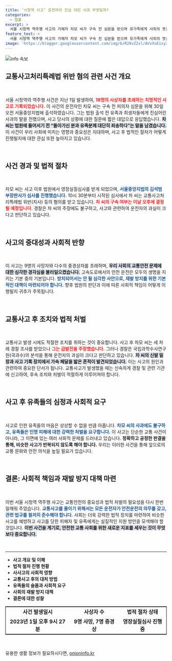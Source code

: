 ```yaml
---
title: ‘시청역 사고’ 운전자의 진심 어린 사과 무엇일까?
categories:
  - 법률
excerpt: >
  서울 시청역 역주행 사고의 가해자 차모 씨가 구속 전 심문을 받으며 유가족에게 사죄의 뜻을 전했습니다. 9명의 목숨을 앗아간 이 참사, 그의 운전 과실에 대한 진실은 어떻게 밝혀질까요?
feature_text: >
  서울 시청역 역주행 사고의 가해자 차모 씨가 구속 전 심문을 받으며 유가족에게 사죄의 뜻을 전했습니다. 9명의 목숨을 앗아간 이 참사, 그의 운전 과실에 대한 진실은 어떻게 밝혀질까요?
image: 'https://blogger.googleusercontent.com/img/b/R29vZ2xl/AVvXsEixyZcFfHzMRdzZMjFBmAUKJYCLCGyLL1o632UiGVXcaFdKo_bkvkuCioo0uUKlGfBVcT3P84aROyZIXSBEx3Aw5nCQ3pTgDom1WDC4m8eifvWiAmWEEVb4x6G_l8C0QH225ldMjyaFvpxGEBGNO37VmDTDMHGhJPq73UglMfDca1-0aw/s1600/blogspot.png'
---
```


<p><img src="https://blogger.googleusercontent.com/img/b/R29vZ2xl/AVvXsEixyZcFfHzMRdzZMjFBmAUKJYCLCGyLL1o632UiGVXcaFdKo_bkvkuCioo0uUKlGfBVcT3P84aROyZIXSBEx3Aw5nCQ3pTgDom1WDC4m8eifvWiAmWEEVb4x6G_l8C0QH225ldMjyaFvpxGEBGNO37VmDTDMHGhJPq73UglMfDca1-0aw/s1600/blogspot.png" alt="info 속보" /></p>

<h2 data-ke-size="size26">교통사고처리특례법 위반 혐의 관련 사건 개요</h2>

<p data-ke-size="size16">&nbsp;</p>

<p>서울 시청역의 역주행 사건은 지난 1일 발생하여, <b><span style="color: #ee2323;">18명의 사상자를 초래하는 치명적인 사고로 기록되었습니다.</span></b> 이 사건의 운전자인 차모 씨는 구속 전 피의자 심문을 위해 30일 오전 서울중앙지법에 출석하였습니다. 그는 법원 출석 전 유족과 희생자들에게 진심어린 사과의 말을 전했으며, 사고 당시의 상황에 대한 질문에 짧은 대답으로 응답했습니다. <b><span style="background-color: #21538527;">차 씨는 법원에 들어서기 전 “돌아가신 분과 유족분께 대단히 죄송하다”는 말을 남겼습니다.</span></b> 이 사건이 우리 사회에 미치는 영향과 중요성은 지대하며, 사고 후 법적인 절차가 어떻게 진행될지에 대한 관심 또한 높아지고 있습니다.</p>

<p data-ke-size="size16">&nbsp;</p>

<h2 data-ke-size="size26">사건 경과 및 법적 절차</h2>

<p data-ke-size="size16">&nbsp;</p>

<p>차모 씨는 사고 이후 법원에서 영장실질심사를 받게 되었으며, <b><span style="color: #1a5490;">서울중앙지법의 김석범 부장판사가 심사를 진행했습니다.</span></b> 10시 30분부터 시작된 심사에서 차 씨는 교통사고처리특례법 위반(치사) 등의 혐의를 받고 있습니다. <b><span style="color: #ee2323;">차 씨의 구속 여부는 이날 오후에 결정될 예정입니다.</span></b> 경찰은 차 씨의 주장에도 불구하고, 사고와 관련하여 운전자의 과실이 크다고 판단하고 있습니다.</p>

<p data-ke-size="size16">&nbsp;</p>

<h2 data-ke-size="size26">사고의 중대성과 사회적 반향</h2>

<p data-ke-size="size16">&nbsp;</p>

<p>이 사고는 9명의 사망자와 다수의 중경상자를 초래하며, <b><span style="background-color: #21538527;">우리 사회의 교통안전 문제에 대한 심각한 경각심을 불러일으켰습니다.</span></b> 고속도로에서의 안전 운전은 모두의 생명을 지키는 기본 중의 기본입니다. <b><span style="color: #1a5490;">방치되어서는 안 될 심각한 사안으로, 재발 방지를 위한 기본적인 대책이 마련되어야 합니다.</span></b> 향후 법원의 판단과 이에 따른 사회적 책임이 어떻게 이행될지 귀추가 주목됩니다.</p>

<p data-ke-size="size16">&nbsp;</p>

<h2 data-ke-size="size26">교통사고 후 조치와 법적 처벌</h2>

<p data-ke-size="size16">&nbsp;</p>

<p>교통사고 발생 시에도 적절한 조치를 취하는 것이 중요합니다. 사고 후 차모 씨는 세 차례 경찰 조사를 받았으나 <b><span style="color: #ee2323;">그는 급발진을 주장했습니다.</span></b> 그러나 경찰은 국립과학수사연구원(국과수)의 분석을 통해 운전자의 과실이 크다고 판단하고 있습니다. <b><span style="background-color: #21538527;">차 씨의 신발 밑창과 사고 기록 장치에서 가속 페달을 밟은 흔적이 발견되었습니다.</span></b> 이는 사고의 원인과 관련하여 중요한 단서가 됩니다. 교통사고가 발생했을 때는 신속하게 경찰 및 관련 기관에 신고하여, 후속 조치와 처벌이 적절하게 이루어져야 합니다.</p>

<p data-ke-size="size16">&nbsp;</p>

<h2 data-ke-size="size26">사고 후 유족들의 심정과 사회적 요구</h2>

<p data-ke-size="size16">&nbsp;</p>

<p>사고로 인한 유족들의 마음은 상상할 수 없을 만큼 아픕니다. <b><span style="color: #1a5490;">차모 씨의 사과에도 불구하고, 유족들은 인명 피해에 대한 강력한 처벌을 요구합니다.</span></b> 이 사고는 단순한 교통 사건이 아니라, 그 이면에 있는 여러 사회적 문제를 드러내고 있습니다. <b><span style="ee2323;">정확하고 공정한 판결을 통해, 비슷한 사고가 반복되지 않도록 해야 합니다.</span></b> 우리는 이러한 사건을 통해 앞으로의 교통 문화와 안전 의식을 높일 필요가 있습니다.</p>

<p data-ke-size="size16">&nbsp;</p>

<h2 data-ke-size="size26">결론: 사회적 책임과 재발 방지 대책 마련</h2>

<p data-ke-size="size16">&nbsp;</p>

<p>이번 서울 시청역 역주행 사고는 교통안전의 중요성과 법적 처벌의 필요성을 다시 한번 일깨워 주었습니다. <b><span style="color: #1a5490;">교통사고를 줄이기 위해서는 모든 운전자가 안전운전의 의무를 갖고, 관련 법규를 철저히 준수해야 합니다.</span></b> 사회는 더욱 강력한 법적 장치를 마련하여 비슷한 사고를 예방하고 사고를 당한 피해자 및 유족에게는 실질적인 지원 방안을 모색해야 할 것입니다. <b><span style="background-color: #21538527;">이번 사건을 계기로, 안전한 교통 사회를 위한 새로운 지표를 세우는 것이 무엇보다 중요합니다.</span></b></p>

<p data-ke-size="size16">&nbsp;</p> 

<hr />

<ul>
<li><b>사고 개요 및 이해</b></li>
<li><b>법적 절차 진행 현황</b></li>
<li><b>사사고의 사회적 영향</b></li>
<li><b>교통사고 후의 대처 방법</b></li>
<li><b>유족들의 슬픔과 사회적 요구</b></li>
<li><b>사회의 재발 방지 대책</b></li>
<li><b>결론에 대한 성찰</b></li>
</ul>

<table style="width: 100%; border: 1px solid black;">
<tr>
<td style="text-align: center; height: 17px;"><b>사건 발생일시</b></td>
<td style="text-align: center; height: 17px;"><b>사상자 수</b></td>
<td style="text-align: center; height: 17px;"><b>법적 절차 상태</b></td>
</tr>
<tr>
<td style="text-align: center; height: 17px;"><b>2023년 1일 오후 9시 27분</b></td>
<td style="text-align: center; height: 17px;"><b>9명 사망, 7명 중경상</b></td>
<td style="text-align: center; height: 17px;"><b>영장실질심사 진행중</b></td>
</tr>
</table>

<p data-ke-size="size16">&nbsp;</p>
유용한 생활 정보가 필요하시다면, <a href="https://onioninfo.kr" rel="dofollow">onioninfo.kr</a>


